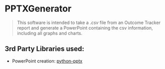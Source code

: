 # PPTXGenerator
> This software is intended to take a *.csv* file from an Outcome Tracker report and generate a PowerPoint containing the csv information, including all graphs and charts.
## 3rd Party Libraries used:
- PowerPoint creation: [python-pptx](https://python-pptx.readthedocs.io/en/latest/index.html)


